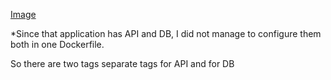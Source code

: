 [Image](https://hub.docker.com/repository/docker/deriabin/blogi/general)

*Since that application has API and DB, I did not manage to configure them both in one Dockerfile. 

So there are two tags separate tags for API and for DB